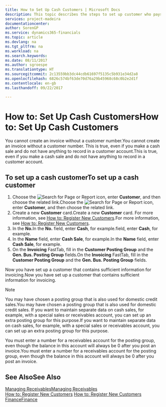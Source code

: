 ```yaml
---
title: How to Set Up Cash Customers | Microsoft Docs
description: This topic describes the steps to set up customer who pays in cash.
services: project-madeira
documentationcenter: 
author: SorenGP
ms.service: dynamics365-financials
ms.topic: article
ms.devlang: na
ms.tgt_pltfrm: na
ms.workload: na
ms.search.keywords: 
ms.date: 08/11/2017
ms.author: sgroespe
ms.translationtype: HT
ms.sourcegitcommit: 2c13559bb3dc44cdb61697f5135c5b931e34d2a8
ms.openlocfilehash: 6826c574bf63de70d76a29b45968c68c0b2e2d1f
ms.contentlocale: en-gb
ms.lasthandoff: 09/22/2017

---
```

# <a name="how-to-set-up-cash-customers"></a><span data-ttu-id="b7eba-103">How to: Set Up Cash Customers</span><span class="sxs-lookup"><span data-stu-id="b7eba-103">How to: Set Up Cash Customers</span></span>
<span data-ttu-id="b7eba-104">You cannot create an invoice without a customer number.</span><span class="sxs-lookup"><span data-stu-id="b7eba-104">You cannot create an invoice without a customer number.</span></span> <span data-ttu-id="b7eba-105">This is true, even if you make a cash sale and do not have anything to record in a customer account.</span><span class="sxs-lookup"><span data-stu-id="b7eba-105">This is true, even if you make a cash sale and do not have anything to record in a customer account.</span></span>  

## <a name="to-set-up-a-cash-customer"></a><span data-ttu-id="b7eba-106">To set up a cash customer</span><span class="sxs-lookup"><span data-stu-id="b7eba-106">To set up a cash customer</span></span>  
1.  <span data-ttu-id="b7eba-107">Choose the ![Search for Page or Report](media/ui-search/search_small.png "Search for Page or Report icon") icon, enter **Customer**, and then choose the related link.</span><span class="sxs-lookup"><span data-stu-id="b7eba-107">Choose the ![Search for Page or Report](media/ui-search/search_small.png "Search for Page or Report icon") icon, enter **Customer**, and then choose the related link.</span></span>  
2.  <span data-ttu-id="b7eba-108">Create a new **Customer** card.</span><span class="sxs-lookup"><span data-stu-id="b7eba-108">Create a new **Customer** card.</span></span> <span data-ttu-id="b7eba-109">For more information, see [How to: Register New Customers](sales-how-register-new-customers.md).</span><span class="sxs-lookup"><span data-stu-id="b7eba-109">For more information, see [How to: Register New Customers](sales-how-register-new-customers.md).</span></span>
3.  <span data-ttu-id="b7eba-110">In the **No.**</span><span class="sxs-lookup"><span data-stu-id="b7eba-110">In the **No.**</span></span> <span data-ttu-id="b7eba-111">field, enter **Cash**, for example.</span><span class="sxs-lookup"><span data-stu-id="b7eba-111">field, enter **Cash**, for example.</span></span>  
4.  <span data-ttu-id="b7eba-112">In the **Name** field, enter **Cash Sale**, for example.</span><span class="sxs-lookup"><span data-stu-id="b7eba-112">In the **Name** field, enter **Cash Sale**, for example.</span></span>  
5.  <span data-ttu-id="b7eba-113">On the **Invoicing** FastTab, fill in the **Customer Posting Group** and the **Gen. Bus. Posting Group** fields.</span><span class="sxs-lookup"><span data-stu-id="b7eba-113">On the **Invoicing** FastTab, fill in the **Customer Posting Group** and the **Gen. Bus. Posting Group** fields.</span></span>  

 <span data-ttu-id="b7eba-114">Now you have set up a customer that contains sufficient information for invoicing.</span><span class="sxs-lookup"><span data-stu-id="b7eba-114">Now you have set up a customer that contains sufficient information for invoicing.</span></span>  

> [!NOTE]  
>  <span data-ttu-id="b7eba-115">You may have chosen a posting group that is also used for domestic credit sales.</span><span class="sxs-lookup"><span data-stu-id="b7eba-115">You may have chosen a posting group that is also used for domestic credit sales.</span></span> <span data-ttu-id="b7eba-116">If you want to maintain separate data on cash sales, for example, with a special sales or receivables account, you can set up an extra posting group for this purpose.</span><span class="sxs-lookup"><span data-stu-id="b7eba-116">If you want to maintain separate data on cash sales, for example, with a special sales or receivables account, you can set up an extra posting group for this purpose.</span></span>  
>   
>  <span data-ttu-id="b7eba-117">You must enter a number for a receivables account for the posting group, even though the balance in this account will always be 0 after you post an invoice.</span><span class="sxs-lookup"><span data-stu-id="b7eba-117">You must enter a number for a receivables account for the posting group, even though the balance in this account will always be 0 after you post an invoice.</span></span>  

## <a name="see-also"></a><span data-ttu-id="b7eba-118">See Also</span><span class="sxs-lookup"><span data-stu-id="b7eba-118">See Also</span></span>
[<span data-ttu-id="b7eba-119">Managing Receivables</span><span class="sxs-lookup"><span data-stu-id="b7eba-119">Managing Receivables</span></span>](receivables-manage-receivables.md)  
<span data-ttu-id="b7eba-120">[How to: Register New Customers](sales-how-register-new-customers.md)  </span><span class="sxs-lookup"><span data-stu-id="b7eba-120">[How to: Register New Customers](sales-how-register-new-customers.md)  </span></span>  
[<span data-ttu-id="b7eba-121">Finance</span><span class="sxs-lookup"><span data-stu-id="b7eba-121">Finance</span></span>](finance.md)  


